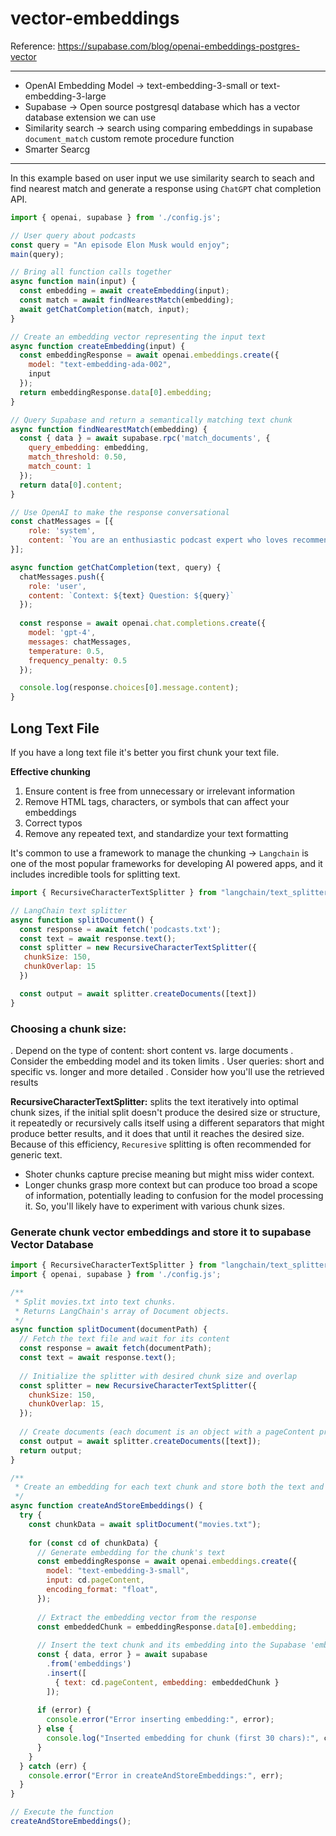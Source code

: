 # vector-embeddings

Reference: https://supabase.com/blog/openai-embeddings-postgres-vector

---
- OpenAI Embedding Model -> text-embedding-3-small or text-embedding-3-large
- Supabase -> Open source postgresql database which has a vector database extension we can use
- Similarity search -> search using comparing embeddings in supabase `document_match` custom remote procedure function
- Smarter Searcg
---

In this example based on user input we use similarity search to seach and find nearest match and generate a response using `ChatGPT` chat completion API.

```js
import { openai, supabase } from './config.js';

// User query about podcasts
const query = "An episode Elon Musk would enjoy";
main(query);

// Bring all function calls together
async function main(input) {
  const embedding = await createEmbedding(input);
  const match = await findNearestMatch(embedding);
  await getChatCompletion(match, input);
}

// Create an embedding vector representing the input text
async function createEmbedding(input) {
  const embeddingResponse = await openai.embeddings.create({
    model: "text-embedding-ada-002",
    input
  });
  return embeddingResponse.data[0].embedding;
}

// Query Supabase and return a semantically matching text chunk
async function findNearestMatch(embedding) {
  const { data } = await supabase.rpc('match_documents', {
    query_embedding: embedding,
    match_threshold: 0.50,
    match_count: 1
  });
  return data[0].content;
}

// Use OpenAI to make the response conversational
const chatMessages = [{
    role: 'system',
    content: `You are an enthusiastic podcast expert who loves recommending podcasts to people. You will be given two pieces of information - some context about podcasts episodes and a question. Your main job is to formulate a short answer to the question using the provided context. If you are unsure and cannot find the answer in the context, say, "Sorry, I don't know the answer." Please do not make up the answer.` 
}];

async function getChatCompletion(text, query) {
  chatMessages.push({
    role: 'user',
    content: `Context: ${text} Question: ${query}`
  });
  
  const response = await openai.chat.completions.create({
    model: 'gpt-4',
    messages: chatMessages,
    temperature: 0.5,
    frequency_penalty: 0.5
  });

  console.log(response.choices[0].message.content);
}
```

## Long Text File

If you have a long text file it's better you first chunk your text file.


**Effective chunking**

1. Ensure content is free from unnecessary or irrelevant information
2. Remove HTML tags, characters, or symbols that can affect your embeddings
3. Correct typos
4. Remove any repeated text, and standardize your text formatting


It's common to use a framework to manage the chunking -> `Langchain` is one of the most popular frameworks for developing AI powered apps, and it includes incredible tools for splitting text.

```js
import { RecursiveCharacterTextSplitter } from "langchain/text_splitter";

// LangChain text splitter
async function splitDocument() {
  const response = await fetch('podcasts.txt');
  const text = await response.text();
  const splitter = new RecursiveCharacterTextSplitter({
   chunkSize: 150,
   chunkOverlap: 15
  })

  const output = await splitter.createDocuments([text])
}
```

### Choosing a chunk size:

. Depend on the type of content: short content vs. large documents
. Consider the embedding model and its token limits
. User queries: short and specific vs. longer and more detailed
. Consider how you'll use the retrieved results


**RecursiveCharacterTextSplitter:** splits the text iteratively into optimal chunk sizes, if the initial split doesn't produce the desired size or structure, it repeatedly or recursively calls itself using a different separators that might produce better results, and it does that until it reaches the desired size. Because of this efficiency, `Recuresive` splitting is often recommended for generic text.

- Shoter chunks capture precise meaning but might miss wider context.
- Longer chunks grasp more context but can produce too broad a scope of information, potentially leading to confusion for the model processing it. So, you'll likely have to experiment with various chunk sizes.
‍‍‍‍‍‍

### Generate chunk vector embeddings and store it to supabase Vector Database

```js
import { RecursiveCharacterTextSplitter } from "langchain/text_splitter";
import { openai, supabase } from './config.js';

/** 
 * Split movies.txt into text chunks.
 * Returns LangChain's array of Document objects.
 */
async function splitDocument(documentPath) {
  // Fetch the text file and wait for its content
  const response = await fetch(documentPath);
  const text = await response.text();
  
  // Initialize the splitter with desired chunk size and overlap
  const splitter = new RecursiveCharacterTextSplitter({
    chunkSize: 150,
    chunkOverlap: 15,
  });
  
  // Create documents (each document is an object with a pageContent property)
  const output = await splitter.createDocuments([text]);
  return output;
}

/**
 * Create an embedding for each text chunk and store both the text and its embedding in Supabase.
 */
async function createAndStoreEmbeddings() {
  try {
    const chunkData = await splitDocument("movies.txt");
    
    for (const cd of chunkData) {
      // Generate embedding for the chunk's text
      const embeddingResponse = await openai.embeddings.create({
        model: "text-embedding-3-small",
        input: cd.pageContent,
        encoding_format: "float",
      });
      
      // Extract the embedding vector from the response
      const embeddedChunk = embeddingResponse.data[0].embedding;
      
      // Insert the text chunk and its embedding into the Supabase 'embeddings' table
      const { data, error } = await supabase
        .from('embeddings')
        .insert([
          { text: cd.pageContent, embedding: embeddedChunk }
        ]);
      
      if (error) {
        console.error("Error inserting embedding:", error);
      } else {
        console.log("Inserted embedding for chunk (first 30 chars):", cd.pageContent.slice(0, 30));
      }
    }
  } catch (err) {
    console.error("Error in createAndStoreEmbeddings:", err);
  }
}

// Execute the function
createAndStoreEmbeddings();
```

